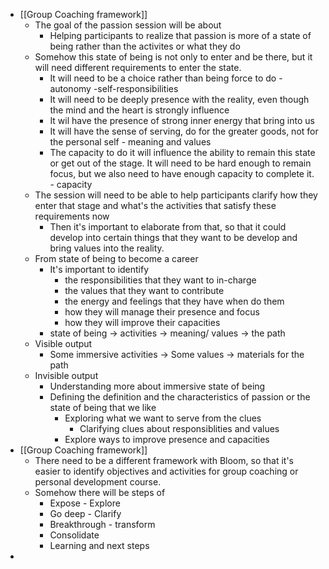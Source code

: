- [[Group Coaching framework]]
    - The goal of the passion session will be about
        - Helping participants to realize that passion is more of a state of being rather than the activites or what they do
    - Somehow this state of being is not only to enter and be there, but it will need different requirements to enter the state.
        - It will need to be a choice rather than being force to do - autonomy -self-responsibilities
        - It will need to be deeply presence with the reality, even though the mind and the heart is strongly influence
        - It wil have the presence of strong inner energy that bring into us
        - It will have the sense of serving, do for the greater goods, not for the personal self - meaning and values
        - The capacity to do it will influence the ability to remain this state or get out of the stage. It will need to be hard enough to remain focus, but we also need to have enough capacity to complete it. - capacity 
    - The session will need to be able to help participants clarify how they enter that stage and what's the activities that satisfy these requirements now
        - Then it's important to elaborate from that, so that it could develop into certain things that they want to be develop and bring values into the reality.
    - From state of being to become a career
        - It's important to identify 
            - the responsibilities that they want to in-charge
            - the values that they want to contribute
            - the energy and feelings that they have when do them 
            - how they will manage their presence and focus
            - how they will improve their capacities 
        - state of being -> activities -> meaning/ values -> the path
    - Visible output
        - Some immersive activities -> Some values -> materials for the path
    - Invisible output
        - Understanding more about immersive state of being
        - Defining the definition and the characteristics of passion or the state of being that we like
            - Exploring what we want to serve from the clues
                - Clarifying clues about responsiblities and values
            - Explore ways to improve presence and capacities
- [[Group Coaching framework]]
    - There need to be a different framework with Bloom, so that it's easier to identify objectives and activities for group coaching or personal development course.
    - Somehow there will be steps of
        - Expose - Explore
        - Go deep - Clarify
        - Breakthrough - transform
        - Consolidate 
        - Learning and next steps
- 
